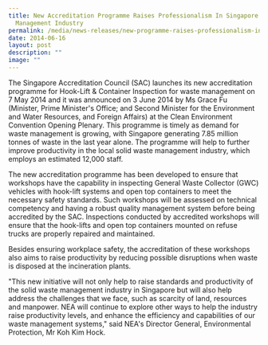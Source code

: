 ```yaml
---
title: New Accreditation Programme Raises Professionalism In Singapore's Waste
  Management Industry
permalink: /media/news-releases/new-programme-raises-professionalism-in-waste-management-industry/
date: 2014-06-16
layout: post
description: ""
image: ""
---
```

The Singapore Accreditation Council (SAC) launches its new accreditation programme for Hook-Lift & Container Inspection for waste management on 7 May 2014 and it was announced on 3 June 2014 by Ms Grace Fu (Minister, Prime Minister's Office; and Second Minister for the Environment and Water Resources, and Foreign Affairs) at the Clean Environment Convention Opening Plenary. This programme is timely as demand for waste management is growing, with Singapore generating 7.85 million tonnes of waste in the last year alone. The programme will help to further improve productivity in the local solid waste management industry, which employs an estimated 12,000 staff.
 
The new accreditation programme has been developed to ensure that workshops have the capability in inspecting General Waste Collector (GWC) vehicles with hook-lift systems and open top containers to meet the necessary safety standards. Such workshops will be assessed on technical competency and having a robust quality management system before being accredited by the SAC. Inspections conducted by accredited workshops will ensure that the hook-lifts and open top containers mounted on refuse trucks are properly repaired and maintained.
 
Besides ensuring workplace safety, the accreditation of these workshops also aims to raise productivity by reducing possible disruptions when waste is disposed at the incineration plants.
 
"This new initiative will not only help to raise standards and productivity of the solid waste management industry in Singapore but will also help address the challenges that we face, such as scarcity of land, resources and manpower. NEA will continue to explore other ways to help the industry raise productivity levels, and enhance the efficiency and capabilities of our waste management systems," said NEA's Director General, Environmental Protection, Mr Koh Kim Hock.